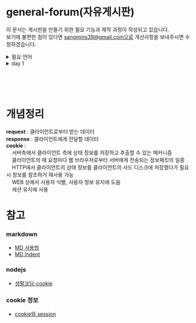 general-forum(자유게시판)
==================
이 문서는 게시판을 만들기 위한 필요 기능과 제작 과정이 작성되고 있습니다.<br>
보기에 불편한 점이 있다면 sangmins39@gmail.com으로 개선사항을 보내주시면 수정하겠습니다.<br>
<details>
<summary>필요 언어</summary>

Frontend
==================
- HTML
- CSS
- JavaScript

Backend
==================
- JavaScript
- jQuery
- NodeJs

Database
==================
- MySql
</div>
</details>

<details>
<summary>day 1</summary>
<div markdown="1">
    
web을 공부하는 중에 request, response에 대한 개념이 헷갈려서 간단하게 정리를 합니다.<br>
**request** : 클라이언트로부터 받는 데이터<br>
**response** : 클라이언트에게 전달할 데이터<br>
cookie를 설정하는 방법을 배워서 적어봅니다.<br>
web server가 cookie를 생성하지 않으면 client인 web browser는 cookie에 대한 정보를 받을 수 없습니다.<br>
web server에서 cookie를 생성하는 방법은 아래와 같습니다. 그리고 여러개의 cookie를 web browser로 보낼려면 아래 코드와 같이 배열을 사용합니다.<br>
**nodejs**
```javascript
response.writeHead(200, {
    'Set-Cookie':['cookie=choco', 'cool-cookie=nice_guy']
});
```
------------------
</div>
</details>

<br>
<br>
<br>
<br>

개념정리
==================
**request** : 클라이언트로부터 받는 데이터<br>
**response** : 클라이언트에게 전달할 데이터<br>
**cookie** :<br>
&nbsp;&nbsp;&nbsp;&nbsp;서버측에서 클라이언트 측에 상태 정보를 저장하고 추출할 수 있는 메커니즘<br>
&nbsp;&nbsp;&nbsp;&nbsp;클라이언트의 매 요청마다 웹 브라우저로부터 서버에게 전송되는 정보패킷의 일종<br>
&nbsp;&nbsp;&nbsp;&nbsp;HTTP에서 클라이언트의 상태 정보를 클라이언트의 사드 디스크에 저장했다가 필요시 정보를 참조하거 재사용 가능<br>
&nbsp;&nbsp;&nbsp;&nbsp;WEB 상에서 사용자 식별, 사용자 정보 유지에 도움<br>
&nbsp;&nbsp;&nbsp;&nbsp;세션 유지에 사용<br>

참고
==================
### markdown
- [MD 사용법](https://heropy.blog/2017/09/30/markdown/)
- [MD indent](https://stackoverflow.com/questions/6046263/how-to-indent-a-few-lines-in-markdown-markup)

### nodejs
- [생활코딩-cookie](https://www.youtube.com/watch?v=i51xW3eh-T4&list=PLuHgQVnccGMDo8561VLWTZox8Zs3K7K_m&index=1)

### cookie 정보
- [cookie와 session](https://soul0.tistory.com/106)
